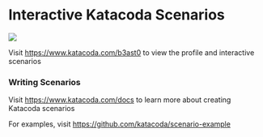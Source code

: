 # Interactive Katacoda Scenarios

[![](http://shields.katacoda.com/katacoda/b3ast0/count.svg)](https://www.katacoda.com/b3ast0 "Get your profile on Katacoda.com")

Visit https://www.katacoda.com/b3ast0 to view the profile and interactive scenarios

### Writing Scenarios
Visit https://www.katacoda.com/docs to learn more about creating Katacoda scenarios

For examples, visit https://github.com/katacoda/scenario-example
